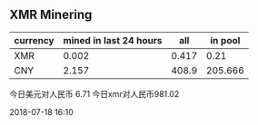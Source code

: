 ## XMR Minering

|currency|mined in last 24 hours|all|in pool|
|---|---|---|---|
|XMR|0.002|0.417|0.21|
|CNY|2.157|408.9|205.666|

今日美元对人民币 6.71	今日xmr对人民币981.02


2018-07-18 16:10